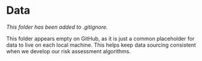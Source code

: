 # Data

*This folder has been added to .gitignore.*

This folder appears empty on GitHub, as it is just a common placeholder for data to live on each local machine. This helps keep data sourcing consistent when we develop our risk assessment algorithms. 